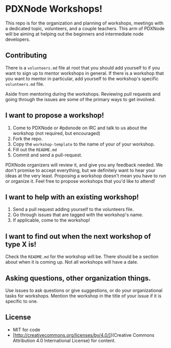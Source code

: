 # PDXNode Workshops!

This repo is for the organization and planning of workshops, meetings with a dedicated topic, volunteers, and a couple teachers. This arm of PDXNode will be aiming at helping out the beginners and intermediate node developers.


## Contributing

There is a `volunteers.md` file at root that you should add yourself to if you want to sign up to mentor workshops in general. If there is a workshop that you want to mentor in particular, add yourself to the workshop's specific `volunteers.md` file. 

Aside from mentoring during the workshops. Reviewing pull requests and going through the issues are some of the primary ways to get involved.

## I want to propose a workshop!

1. Come to PDXNode or #pdxnode on IRC and talk to us about the workshop (not required, but encouraged)
2. Fork the repo.
3. Copy the `workshop-template` to the name of your of your workshop.
4. Fill out the `README.md`
5. Commit and send a pull-request.

PDXNode organizers will review it, and give you any feedback needed. We don't promise to accept everything, but we definitely want to hear your ideas at the very least. Proposing a workshop doesn't mean you have to run or organize it. Feel free to propose workshops that you'd like to attend!

## I want to help with an existing workshop!

1. Send a pull request adding yourself to the volunteers file.
2. Go through issues that are tagged with the workshop's name.
3. If applicable, come to the workshop!

## I want to find out when the next workshop of type X is!

Check the `README.md` for the workshop will be. There should be a section about when it is coming up. Not all workshops will have a date.

## Asking questions, other organization things.

Use issues to ask questions or give suggestions, or do your organizational tasks for workshops. Mention the workshop in the title of your issue if it is specific to one.

## License

* MIT for code
* [http://creativecommons.org/licenses/by/4.0/])(Creative Commons Attribution 4.0 International License) for content.